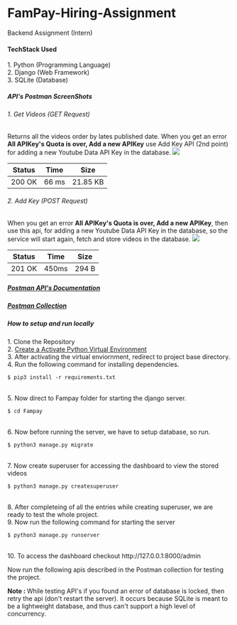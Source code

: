 # FamPay-Hiring-Assignment
Backend Assignment (Intern)

<h4> TechStack Used</h4>
1. Python (Programming Language)<br>
2. Django (Web Framework)<br>
3. SQLite (Database)<br>

<h5> API's Postman ScreenShots</h5>
<h6> 1. Get Videos (GET Request)</h6>
Returns all the videos order by lates published date. When you get an error <b>All APIKey's Quota is over, Add a new APIKey</b> use Add Key API (2nd point) for adding a new Youtube Data API Key in the database.
<img src="https://user-images.githubusercontent.com/34139754/100717392-f9680700-33df-11eb-9062-5483774bac58.png">

| Status  |   Time  |    Size     |
| ------- | ------- | ------------|
| 200 OK  |   66 ms |   21.85 KB  |


<h6> 2. Add Key (POST Request)</h6>
When you get an error <b>All APIKey's Quota is over, Add a new APIKey</b>, then use this api, for adding a new Youtube Data API Key in the database, so the service will start again, fetch and store videos in the database.
<img src="https://user-images.githubusercontent.com/34139754/100717219-c887d200-33df-11eb-99af-035eb1eb967d.png">

| Status  |   Time  |    Size     |
| ------- | ------- | ------------|
| 201 OK  |   450ms |    294 B    |


<h5><a href="https://documenter.getpostman.com/view/6434629/TVmLBy5k"> Postman API's Documentation</a></h5>
<h5><a href="https://www.getpostman.com/collections/f87742cda0f1b51b494d"> Postman Collection</a></h5>


<h5> How to setup and run locally </h5>
<p>
  1. Clone the Repository <br>
  2. <a href="https://www.geeksforgeeks.org/python-virtual-environment/"> Create a Activate Python Virtual Environment </a></h5><br>
  3. After activating the virtual enviornment, redirect to project base directory. <br>
  4. Run the following command for installing dependencies.
</p>

    $ pip3 install -r requirements.txt

<br>
  5. Now direct to Fampay folder for starting the django server.

    $ cd Fampay

<br>
  6. Now before running the server, we have to setup database, so run.
 
    $ python3 manage.py migrate

<br>
  7. Now create superuser for accessing the dashboard to view the stored videos

    $ python3 manage.py createsuperuser
<br>
  8. After completeing of all the entries while creating superuser, we are ready to test the whole project. 
<br>
  9. Now run the following command for starting the server

    $ python3 manage.py runserver

<br>
  10. To access the dashboard checkout http://127.0.0.1:8000/admin
<br>

Now run the following apis described in the Postman collection for testing the project.
<br>

<b>Note : </b> While testing API's if you found an error of database is locked, then retry the api (don't restart the server). It occurs because SQLite is meant to be a lightweight database, and thus can't support a high level of concurrency.
<br>
